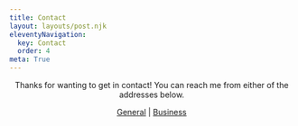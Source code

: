 ```yaml
---
title: Contact
layout: layouts/post.njk
eleventyNavigation:
  key: Contact
  order: 4
meta: True
---
```


<div style="text-align: center;">
  <p>Thanks for wanting to get in contact! You can reach me from either of the addresses below.</p>
  <p><a href="mailto:contact@personmeetup.ca">General</a> | <a href="mailto:business@personmeetup.ca">Business</a></p>
</div>
